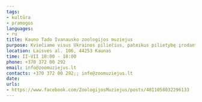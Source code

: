 ```yaml
---
tags:
- kultūra
- pramogos
languages:
- ru
title: Kauno Tado Ivanausko zoologijos muziejus 
purpose: Kviečiame visus Ukrainos piliečius, pateikus pilietybę įrodantį asmens dokumentą, nemokamai apsilankyti muziejuje.
location: Laisvės al. 106, 44253 Kaunas
time: II-VII 10:00 - 18:00
phone: +370 372 00 292
email: info@zoomuziejus.lt
contacts: +370 372 00 292;; info@zoomuziejus.lt
date: 
urls:
- https://www.facebook.com/ZoologijosMuziejus/posts/4811058032296133
---
```

